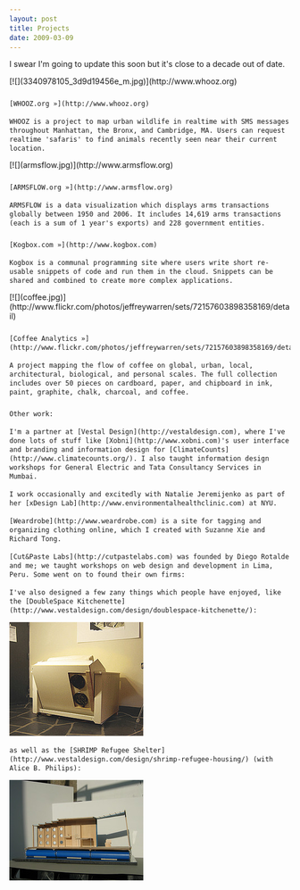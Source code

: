 ```yaml
---
layout: post
title: Projects
date: 2009-03-09
---
```


I swear I'm going to update this soon but it's close to a decade out of date.

<div class="panel">
  [![](3340978105_3d9d19456e_m.jpg)](http://www.whooz.org) 

### 
    [WHOOZ.org »](http://www.whooz.org)

    WHOOZ is a project to map urban wildlife in realtime with SMS messages throughout Manhattan, the Bronx, and Cambridge, MA. Users can request realtime 'safaris' to find animals recently seen near their current location.

</div>

<div class="panel">
  [![](armsflow.jpg)](http://www.armsflow.org) 

### 
    [ARMSFLOW.org »](http://www.armsflow.org)

    ARMSFLOW is a data visualization which displays arms transactions globally between 1950 and 2006. It includes 14,619 arms transactions (each is a sum of 1 year's exports) and 228 government entities.

</div>

<div class="panel">

### 
    [Kogbox.com »](http://www.kogbox.com)

    Kogbox is a communal programming site where users write short re-usable snippets of code and run them in the cloud. Snippets can be shared and combined to create more complex applications.

</div>

<div class="panel">
  [![](coffee.jpg)](http://www.flickr.com/photos/jeffreywarren/sets/72157603898358169/detail) 

### 
    [Coffee Analytics »](http://www.flickr.com/photos/jeffreywarren/sets/72157603898358169/detail/)

    A project mapping the flow of coffee on global, urban, local, architectural, biological, and personal scales. The full collection includes over 50 pieces on cardboard, paper, and chipboard in ink, paint, graphite, chalk, charcoal, and coffee.

</div>

<div class="panel">

### 
    Other work:

    I'm a partner at [Vestal Design](http://vestaldesign.com), where I've done lots of stuff like [Xobni](http://www.xobni.com)'s user interface and branding and information design for [ClimateCounts](http://www.climatecounts.org/). I also taught information design workshops for General Electric and Tata Consultancy Services in Mumbai.

    I work occasionally and excitedly with Natalie Jeremijenko as part of her [xDesign Lab](http://www.environmentalhealthclinic.com) at NYU.

    [Weardrobe](http://www.weardrobe.com) is a site for tagging and organizing clothing online, which I created with Suzanne Xie and Richard Tong.

    [Cut&Paste Labs](http://cutpastelabs.com) was founded by Diego Rotalde and me; we taught workshops on web design and development in Lima, Peru. Some went on to found their own firms:

    I've also designed a few zany things which people have enjoyed, like the [DoubleSpace Kitchenette](http://www.vestaldesign.com/design/doublespace-kitchenette/):

  [![](3342025574_a0418eaec5_m.jpg)](http://www.vestaldesign.com/design/doublespace-kitchenette/) 

    as well as the [SHRIMP Refugee Shelter](http://www.vestaldesign.com/design/shrimp-refugee-housing/) (with Alice B. Philips):

  [![](354537847_8e7147dc02_m.jpg)](http://www.vestaldesign.com/design/shrimp-refugee-housing/)
</div>